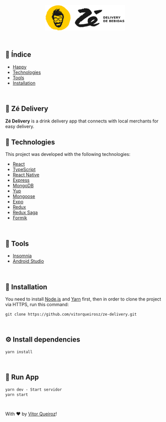  
 <p align="center">
  <img src="https://github.com/vitorqueirosz/ze-delivery/blob/master/app/src/assets/banner.png?raw=true" heigth="20%" width="50%">
</p>
<br />

 ## 📍 Índice
 
 - [Happy](#-happy)
 - [Technologies](#-Technologies)
 - [Tools](#-tools)
 - [Installation](#-installation)
 
<br />

## 📝 Zé Delivery
 __Zé Delivery__ is a drink delivery app that connects with local merchants for easy delivery.
</br>

## 🚀 Technologies
This project was developed with the following technologies:

- [React](https://github.com/facebook/react)
- [TypeScript](https://github.com/Microsoft/TypeScript)
- [React Native](https://github.com/facebook/react-native)
- [Express](https://github.com/expressjs/express)
- [MongoDB](https://www.mongodb.com)
- [Yup](https://github.com/jquense/yup#install)
- [Mongoose](https://mongoosejs.com)
- [Expo](https://expo.io)
- [Redux](https://redux.js.org)
- [Redux Saga](https://redux-saga.js.org)
- [Formik](https://formik.org/docs/api/formik)
</br>

## 🔨 Tools
- [Insomnia](https://insomnia.rest)
- [Android Studio](https://developer.android.com/studio)
</br>

## 👷 Installation
You need to install [Node.js](https://nodejs.org/en/) and [Yarn](https://yarnpkg.com) first, then in order to clone the project via HTTPS, run this command:

    git clone https://github.com/vitorqueirosz/ze-delivery.git
</br>

## ⚙️ Install dependencies
    yarn install
</br>

## 📱 Run App

    yarn dev - Start servidor
    yarn start
</br>

With ♥ by [Vitor Queiroz](https://www.linkedin.com/in/vitor-queiroz-4b32131a3/)!

